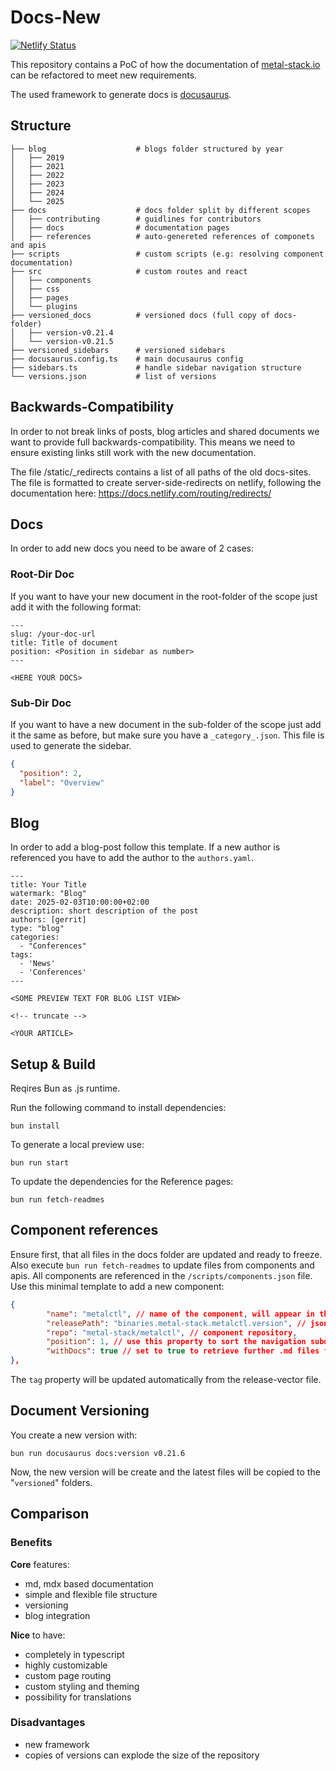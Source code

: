 # Docs-New

[![Netlify Status](https://api.netlify.com/api/v1/badges/f42ce2b4-45f8-4a11-9555-5a25f7a5e2aa/deploy-status)](https://app.netlify.com/projects/docs-new/deploys)

This repository contains a PoC of how the documentation of [metal-stack.io](https://metal-stack.io) can be refactored to meet new requirements.

The used framework to generate docs is [docusaurus](https://docusaurus.io).

## Structure

```
├── blog                    # blogs folder structured by year
│   ├── 2019
│   ├── 2021
│   ├── 2022
│   ├── 2023
│   ├── 2024
│   └── 2025
├── docs                    # docs folder split by different scopes
│   ├── contributing        # guidlines for contributors
│   ├── docs                # documentation pages
│   ├── references          # auto-genereted references of componets and apis
├── scripts                 # custom scripts (e.g: resolving component documentation)
├── src                     # custom routes and react
│   ├── components
│   ├── css
│   ├── pages
│   └── plugins
├── versioned_docs          # versioned docs (full copy of docs-folder)
│   ├── version-v0.21.4
│   └── version-v0.21.5
├── versioned_sidebars      # versioned sidebars
├── docusaurus.config.ts    # main docusaurus config
├── sidebars.ts             # handle sidebar navigation structure
└── versions.json           # list of versions
```

## Backwards-Compatibility

In order to not break links of posts, blog articles and shared documents we want to provide full backwards-compatibility.
This means we need to ensure existing links still work with the new documentation.

The file /static/_redirects contains a list of all paths of the old docs-sites. The file is formatted to create server-side-redirects on netlify, following the documentation here: https://docs.netlify.com/routing/redirects/

## Docs

In order to add new docs you need to be aware of 2 cases:

### Root-Dir Doc

If you want to have your new document in the root-folder of the scope just add it with the following format:

```
---
slug: /your-doc-url
title: Title of document
position: <Position in sidebar as number>
---

<HERE YOUR DOCS>
```

### Sub-Dir Doc

If you want to have a new document in the sub-folder of the scope just add it the same as before, but make sure you have a `_category_.json`.
This file is used to generate the sidebar.

```json
{
  "position": 2,
  "label": "Overview"
}
```

## Blog

In order to add a blog-post follow this template. If a new author is referenced you have to add the author to the `authors.yaml`.

```
---
title: Your Title
watermark: "Blog"
date: 2025-02-03T10:00:00+02:00
description: short description of the post
authors: [gerrit]
type: "blog"
categories:
  - "Conferences"
tags:
  - 'News'
  - 'Conferences'
---

<SOME PREVIEW TEXT FOR BLOG LIST VIEW>

<!-- truncate -->

<YOUR ARTICLE>
```
## Setup & Build
Reqires Bun as .js runtime.

Run the following command to install dependencies:
```
bun install
```

To generate a local preview use:
```
bun run start
```

To update the dependencies for the Reference pages:
```
bun run fetch-readmes
```
## Component references
Ensure first, that all files in the docs folder are updated and ready to freeze. Also execute `bun run fetch-readmes` to update files from components and apis. 
All components are referenced in the `/scripts/components.json` file. Use this minimal template to add a new component:
```json
{
        "name": "metalctl", // name of the component, will appear in the navigation
        "releasePath": "binaries.metal-stack.metalctl.version", // json-path of the version or tag in the release-vector
        "repo": "metal-stack/metalctl", // component repository, 
        "position": 1, // use this property to sort the navigation subdirectories
        "withDocs": true // set to true to retrieve further .md files from a /docs folder. With false, only the README.md will be retrieved.
},
```
The `tag` property will be updated automatically from the release-vector file.
## Document Versioning
You create a new version with:
```
bun run docusaurus docs:version v0.21.6
```
Now, the new version will be create and the latest files will be copied to the "`versioned`" folders.

## Comparison

### Benefits

**Core** features:

- md, mdx based documentation
- simple and flexible file structure
- versioning
- blog integration

**Nice** to have:

- completely in typescript
- highly customizable
- custom page routing
- custom styling and theming
- possibility for translations

### Disadvantages

- new framework
- copies of versions can explode the size of the repository
